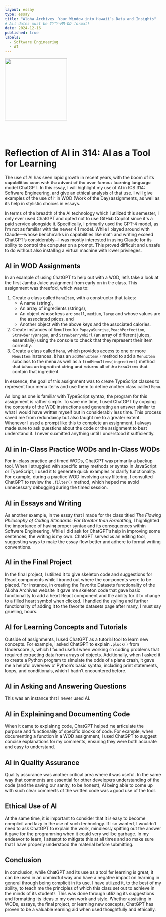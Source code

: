 ```yaml
---
layout: essay
type: essay
title: "Aloha Archives: Your Window into Hawaii’s Data and Insights"
# All dates must be YYYY-MM-DD format!
date: 2024-12-16
published: true
labels:
  - Software Engineering
  - AI
---
```


<img width="200px" class="rounded float-start pe-4" src="https://i.postimg.cc/YpQ0cdnF/d66076d0-b28e-4856-bf49-7f8cc24cd302.webp">

<br><br>

# Reflection of AI in 314: AI as a Tool for Learning

The use of AI has seen rapid growth in recent years, with the boom of its capabilities seen with the advent of the ever-famous learning language model ChatGPT. In this essay, I will highlight my use of AI in ICS 314: Software Engineering, and give an ethical analysis of that use. I will give examples of the use of it in WOD (Work of the Day) assignments, as well as its help in stylistic choices in essays.

In terms of the breadth of the AI technology which I utilized this semester, I only ever used ChatGPT and opted not to use GitHub Copilot since it's a paid service alongside it. Specifically, I primarily used the GPT-4 model, as I’m not as familiar with the newer 4.1 model. While I played around with Claude—whose benchmarks in capabilities like math and writing exceed ChatGPT’s considerably—I was mostly interested in using Claude for its ability to control the computer on a prompt. This proved difficult and unsafe to do without also installing a virtual machine with lower privileges.

## AI in WOD Assignments
In an example of using ChatGPT to help out with a WOD, let’s take a look at the first Jamba Juice assignment from early on in the class. This assignment was threefold, which was to:

1. Create a class called `MenuItem`, with a constructor that takes:
   - A name (string),
   - An array of ingredients (strings),
   - An object whose keys are `small`, `medium`, `large` and whose values are the associated prices, and
   - Another object with the above keys and the associated calories.
2. Create instances of `MenuItem` for `PapayaSunrise`, `PeachPerfection`, `StrawberryDragon`, and `StrawberryWhirl` (an array of different juices, essentially) using the console to check that they represent their item correctly.
3. Create a class called `Menu`, which provides access to one or more `MenuItem` instances. It has an `addMenuItem()` method to add a `MenuItem` subclass to the menu as well as a `findMenuItems(ingredient)` method that takes an ingredient string and returns all of the `MenuItems` that contain that ingredient.

In essence, the goal of this assignment was to create TypeScript classes to represent four menu items and use them to define another class called `Menu`.

As long as one is familiar with TypeScript syntax, the program for this assignment is rather simple. To save me time, I used ChatGPT by copying the contents of the WOD instructions and generating an answer similar to what I would have written myself but in considerably less time. This process saved me from redundancy but also taught me to a greater extent. Whenever I used a prompt like this to complete an assignment, I always made sure to ask questions about the code or the assignment to best understand it. I never submitted anything until I understood it sufficiently.

## AI in In-Class Practice WODs and In-Class WODs
For in-class practice and timed WODs, ChatGPT was primarily a backup tool. When I struggled with specific array methods or syntax in JavaScript or TypeScript, I used it to generate quick examples or clarify functionality. For example, during a practice WOD involving array filtering, I consulted ChatGPT to review the `.filter()` method, which helped me avoid unnecessary debugging during the timed session.

## AI in Essays and Writing
As another example, in the essay that I made for the class titled _The Flowing Philosophy of Coding Standards: Far Greater than Formatting_, I highlighted the importance of having proper syntax and its consequences within Software Engineering. While I did ask for ChatGPT’s help in improving some sentences, the writing is my own. ChatGPT served as an editing tool, suggesting ways to make the essay flow better and adhere to formal writing conventions.

## AI in the Final Project
In the final project, I utilized it to give skeleton code and suggestions for React components while I ironed out where the components were to be placed. For instance, in creating the Favorite Datasets functionality of the ALoha Archives website, it gave me skeleton code that gave basic functionality to add a heart React component and the ability for it to change to a filled heart symbol when clicked. I handled the styling and further functionality of adding it to the favorite datasets page after many, I must say grueling, hours.

## AI for Learning Concepts and Tutorials
Outside of assignments, I used ChatGPT as a tutorial tool to learn new concepts. For example, I asked ChatGPT to explain `.pluck()` from Underscore.js, which I found useful when working on coding problems that required extracting data from arrays of objects. Additionally, when I asked it to create a Python program to simulate the odds of a plane crash, it gave me a helpful overview of Python’s basic syntax, including print statements, loops, and conditionals, which I hadn’t encountered before.

## AI in Asking and Answering Questions
This was an instance that I never used AI.

## AI in Explaining and Documenting Code
When it came to explaining code, ChatGPT helped me articulate the purpose and functionality of specific blocks of code. For example, when documenting a function in a WOD assignment, I used ChatGPT to suggest concise explanations for my comments, ensuring they were both accurate and easy to understand.

## AI in Quality Assurance
Quality assurance was another critical area where it was useful. In the same way that comments are essential for other developers understanding of the code (and the saving our sanity, to be honest), AI being able to come up with such clear comments of the written code was a good use of the tool.

## Ethical Use of AI
At the same time, it is important to consider that it is easy to become complicit and lazy in the use of such technology. If I so wanted, I wouldn’t need to ask ChatGPT to explain the work, mindlessly spitting out the answer it gave for the programming when it could very well be garbage. In my endeavor to learn, I attempt to mitigate this at all times and so make sure that I have properly understood the material before submitting.

## Conclusion
In conclusion, while ChatGPT and its use as a tool for learning is great, it can be used in an unmindful way and have a negative impact on learning in general through being complicit in its use. I have utilized it, to the best of my ability, to teach me the principles of which this class set out to achieve in the minds of its students. This was done through utilizing its suggestions and formatting its ideas to my own work and style. Whether assisting in WODs, essays, the final project, or learning new concepts, ChatGPT has proven to be a valuable learning aid when used thoughtfully and ethically.
